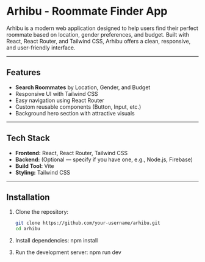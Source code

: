 # Arhibu - Roommate Finder App

Arhibu is a modern web application designed to help users find their perfect roommate based on location, gender preferences, and budget. Built with React, React Router, and Tailwind CSS, Arhibu offers a clean, responsive, and user-friendly interface.

---

## Features

- **Search Roommates** by Location, Gender, and Budget
- Responsive UI with Tailwind CSS
- Easy navigation using React Router
- Custom reusable components (Button, Input, etc.)
- Background hero section with attractive visuals

---

## Tech Stack

- **Frontend:** React, React Router, Tailwind CSS
- **Backend:** (Optional — specify if you have one, e.g., Node.js, Firebase)
- **Build Tool:** Vite
- **Styling:** Tailwind CSS

---

## Installation

1. Clone the repository:

   ```bash
   git clone https://github.com/your-username/arhibu.git
   cd arhibu
2. Install dependencies:
npm install
3. Run the development server:
npm run dev

